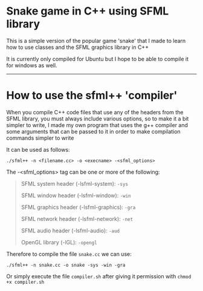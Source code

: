 # Snake game in C++ using SFML library

This is a simple version of the popular game 'snake' that I 
made to learn how to use classes and the SFML graphics library in C++

It is currently only compiled for Ubuntu but I hope to be able to 
compile it for windows as well.

---

# How to use the sfml++ 'compiler'
When you compile C++ code files that use any of the headers from the
SFML library, you must always include various options, so to make it
a bit simpler to write, I made my own program that uses the g++ compiler
and some arguments that can be passed to it in order to make compilation commands simpler to write

It can be used as follows:

`./sfml++ -n <filename.cc> -o <execname> -<sfml_options>`

The -<sfml_options> tag can be one or more of the following:
> 
> SFML system header (-lsfml-system): `-sys`
> 
> SFML window header (-lsfml-window): `-win`
> 
> SFML graphics header (-lsfml-graphics): `-gra`
> 
> SFML network header (-lsfml-network): `-net`
> 
> SFML audio header (-lsfml-audio): `-aud`
> 
> OpenGL library (-lGL): `-opengl`

  

Therefore to compile the file `snake.cc` we can use:

`./sfml++ -n snake.cc -o snake -sys -win -gra`


Or simply execute the file `compiler.sh` after giving it permission with `chmod +x compiler.sh`

